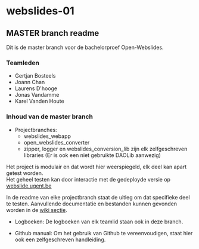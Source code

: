 # webslides-01

## MASTER branch readme

Dit is de master branch voor de bachelorproef Open-Webslides.

### Teamleden
* Gertjan Bosteels
* Joann Chan
* Laurens D'hooge
* Jonas Vandamme
* Karel Vanden Houte

### Inhoud van de master branch
* Projectbranches: 
  * webslides_webapp
  * open_webslides_converter
  * zipper, logger en webslides_conversion_lib  zijn elk zelfgeschreven libraries (Er is ook een niet gebruikte DAOLib aanwezig)

Het project is modulair en dat wordt hier weerspiegeld, elk deel kan apart getest worden.  
Het geheel testen kan door interactie met de gedeployde versie op [webslide.ugent.be](http://webslide.ugent.be/OpenWebslidesWebapp/)

In de readme van elke projectbranch staat de uitleg om dat specifieke deel te testen. Aanvullende documentatie en bestanden kunnen gevonden worden in de [wiki sectie](https://github.ugent.be/iii-vop2017/webslides-01/wiki).

* Logboeken:
De logboeken van elk teamlid staan ook in deze branch.

* Github manual:
Om het gebruik van Github te vereenvoudigen, staat hier ook een zelfgeschreven handleiding.

